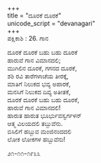 +++  
title = "ದೂರಕೆ ದೂರಕೆ"  
unicode_script = "devanagari"  
+++  
ಪಕ್ಷಿಕಾಶಿ : 26. ಗಾನ  
 
ದೂರಕೆ ದೂರಕೆ ಬಹು ಬಹು ದೂರಕೆ  
ಹಾರುವೆ ಗಾನ ವಿಮಾನದಲಿ;  
ಮುಗಿಲಿನ ದೂರಕೆ, ಗಗನದ ದೂರಕೆ,  
ಶಶಿ ರವಿ ತಾರೆಗಳಾಚೆಯ ತೀರಕ್ಕೆ,  
ಮಾತಿಗೆ ನಿಲುಕದ ಭವ್ಯ ಅಪಾರಕೆ,  
ಮನಸಿಗೆ ನಿಲುಕದ ದಿವ್ಯ ಅತೀತಕೆ,  
ದೂರಕೆ ದೂರಕೆ ಬಹು ಬಹು ದೂರಕೆ,  
ಹಾರುವೆ ಗಾನ ವಿಮಾನದಲಿ!  
ಹಾರುತ ಹಾರುತ ಭೂರ್ಭುವಸ್ವರ್ಗಳನ್  
ಆತ್ಮ ವಿಲಯದಲಿ ತಬ್ಬುವೆನು.  
ಬಿಸಿಲಿಗೆ ಹಬ್ಬುವ ಮಂಜಿನಂದದಲಿ  
ಲೋಕ ಲೋಕಗಳ ಹಬ್ಬುವೆನು!  

೨೧-೧೧-೧೯೩೩  
